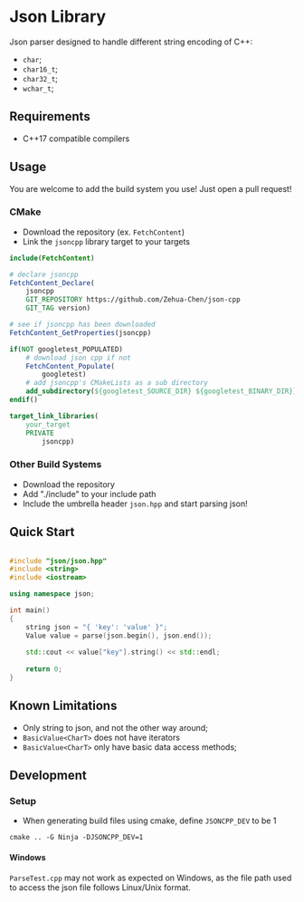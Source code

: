 # Json Library

Json parser designed to handle different string encoding of C++:
* `char`;
* `char16_t`;
* `char32_t`;
* `wchar_t`;

## Requirements

* C++17 compatible compilers

## Usage

You are welcome to add the build system you use! Just open a pull request!

### CMake

* Download the repository (ex. `FetchContent`)
* Link the `jsoncpp` library target to your targets

````cmake
include(FetchContent)

# declare jsoncpp
FetchContent_Declare(
    jsoncpp
    GIT_REPOSITORY https://github.com/Zehua-Chen/json-cpp
    GIT_TAG version)

# see if jsoncpp has been downloaded
FetchContent_GetProperties(jsoncpp)

if(NOT googletest_POPULATED)
    # download json cpp if not
    FetchContent_Populate(
        googletest)
    # add jsoncpp's CMakeLists as a sub directory
    add_subdirectory(${googletest_SOURCE_DIR} ${googletest_BINARY_DIR})
endif()

target_link_libraries(
    your_target
    PRIVATE
        jsoncpp)
````

### Other Build Systems

* Download the repository
* Add "./include" to your include path
* Include the umbrella header `json.hpp` and start parsing json!

## Quick Start

````cpp

#include "json/json.hpp"
#include <string>
#include <iostream>

using namespace json;

int main()
{
    string json = "{ 'key': 'value' }";
    Value value = parse(json.begin(), json.end());
    
    std::cout << value["key"].string() << std::endl;
    
    return 0;
}

````

## Known Limitations

* Only string to json, and not the other way around;
* `BasicValue<CharT>` does not have iterators
* `BasicValue<CharT>` only have basic data access methods;

## Development

### Setup

* When generating build files using cmake, define `JSONCPP_DEV` to be 1

````
cmake .. -G Ninja -DJSONCPP_DEV=1
````
    
#### Windows

`ParseTest.cpp` may not work as expected on Windows, as the file path used to access the json file follows Linux/Unix format.